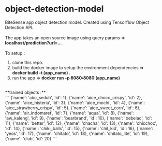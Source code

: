 # object-detection-model

BiteSense app object detection model. Created using Tensorflow Object Detection API. <br/>
<br/>
The app takes an open source image using query params => **localhost/prediction?url=...** <br/>
<br/>
To setup : 
1. clone this repo.
2. build the docker image to setup the environment dependencies => **docker build -t (app_name) .**
3. run the app => **docker run -p 8080:8080 (app_name)**
<br/>
**trained objects :** <br/>
```
 {'name': 'abc_seduh', 'id': 1},
 {'name': 'aice_choco_crispy', 'id': 2},
 {'name': 'aice_histeria', 'id': 3},
 {'name': 'aice_mochi', 'id': 4},
 {'name': 'aice_strawberry_crispy', 'id': 5},
 {'name': 'aice_sweet_corn', 'id': 6},
 {'name': 'air_indomaret', 'id': 7},
 {'name': 'aqua', 'id': 8},
 {'name': 'aw_kaleng', 'id': 9},
 {'name': 'bearbrand', 'id': 10},
 {'name': 'bebelac', 'id': 11},
 {'name': 'better', 'id': 12},
 {'name': 'chacha', 'id': 13},
 {'name': 'chicchoc', 'id': 14},
 {'name': 'chiki_balls', 'id': 15},
 {'name': 'chil_kid', 'id': 16},
 {'name': 'yeos', 'id': 17},
 {'name': 'chitato', 'id': 18},
 {'name': 'chitato_lite', 'id': 19},
 {'name': 'club', 'id': 20}
``` 
